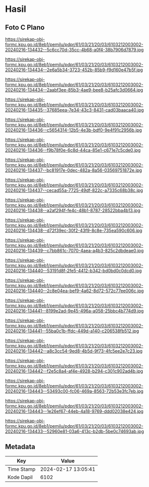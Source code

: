 # Hasil

## Foto C Plano

https://sirekap-obj-formc.kpu.go.id/8eb1/pemilu/pdpr/61/03/21/20/03/6103212003002-20240216-134432--5c6cc70d-35cc-4b68-a0f4-38b7906d7879.jpg

https://sirekap-obj-formc.kpu.go.id/8eb1/pemilu/pdpr/61/03/21/20/03/6103212003002-20240216-134434--2e6a5b34-3723-452b-85b9-f9d160e47b5f.jpg

https://sirekap-obj-formc.kpu.go.id/8eb1/pemilu/pdpr/61/03/21/20/03/6103212003002-20240216-134434--2aabf3ee-85b3-4ae9-bee8-b25afc3d0664.jpg

https://sirekap-obj-formc.kpu.go.id/8eb1/pemilu/pdpr/61/03/21/20/03/6103212003002-20240216-134435--37685eea-7e34-43c3-8431-cad03baaca40.jpg

https://sirekap-obj-formc.kpu.go.id/8eb1/pemilu/pdpr/61/03/21/20/03/6103212003002-20240216-134436--c5654314-12b5-4e3b-bdf0-9e4f91c2956b.jpg

https://sirekap-obj-formc.kpu.go.id/8eb1/pemilu/pdpr/61/03/21/20/03/6103212003002-20240216-134436--f9b78f0e-6c8d-44ca-85e1-c671e7c5cde0.jpg

https://sirekap-obj-formc.kpu.go.id/8eb1/pemilu/pdpr/61/03/21/20/03/6103212003002-20240216-134437--bc81917e-0dec-482a-8a56-03569751872e.jpg

https://sirekap-obj-formc.kpu.go.id/8eb1/pemilu/pdpr/61/03/21/20/03/6103212003002-20240216-134437--cecad55a-7725-49df-822c-a7335c68b38c.jpg

https://sirekap-obj-formc.kpu.go.id/8eb1/pemilu/pdpr/61/03/21/20/03/6103212003002-20240216-134438--a2af294f-fe4c-48b1-8787-28522bba4b13.jpg

https://sirekap-obj-formc.kpu.go.id/8eb1/pemilu/pdpr/61/03/21/20/03/6103212003002-20240216-134438--d72f39ec-30f2-43f9-8c8e-735ea590c606.jpg

https://sirekap-obj-formc.kpu.go.id/8eb1/pemilu/pdpr/61/03/21/20/03/6103212003002-20240216-134439--c7bb861c-7070-4aea-a4b3-825c2dbdeae0.jpg

https://sirekap-obj-formc.kpu.go.id/8eb1/pemilu/pdpr/61/03/21/20/03/6103212003002-20240216-134440--53191d8f-2fe5-4412-b342-bd0bd0c0dcd0.jpg

https://sirekap-obj-formc.kpu.go.id/8eb1/pemilu/pdpr/61/03/21/20/03/6103212003002-20240216-134440--2c8e04ea-bef9-4a62-8d72-572c77ee006c.jpg

https://sirekap-obj-formc.kpu.go.id/8eb1/pemilu/pdpr/61/03/21/20/03/6103212003002-20240216-134441--8199e2ad-9e45-496a-a058-25bbc4b774d9.jpg

https://sirekap-obj-formc.kpu.go.id/8eb1/pemilu/pdpr/61/03/21/20/03/6103212003002-20240216-134441--55ba0c1b-ffdc-449d-a140-c206538fb512.jpg

https://sirekap-obj-formc.kpu.go.id/8eb1/pemilu/pdpr/61/03/21/20/03/6103212003002-20240216-134442--a8c3cc54-9ed8-4b5d-9f73-4fc5ee2e7c23.jpg

https://sirekap-obj-formc.kpu.go.id/8eb1/pemilu/pdpr/61/03/21/20/03/6103212003002-20240216-134442--f2e5c8a4-af4e-4928-b294-c301c902ad4b.jpg

https://sirekap-obj-formc.kpu.go.id/8eb1/pemilu/pdpr/61/03/21/20/03/6103212003002-20240216-134443--53493c00-fc06-469a-8563-72b53e3fc7eb.jpg

https://sirekap-obj-formc.kpu.go.id/8eb1/pemilu/pdpr/61/03/21/20/03/6103212003002-20240216-134443--1e26ef67-44eb-4a18-9769-ddd02038e424.jpg

https://sirekap-obj-formc.kpu.go.id/8eb1/pemilu/pdpr/61/03/21/20/03/6103212003002-20240216-134433--52960e81-03a6-413c-b2db-5be0c74693ab.jpg


## Metadata

| Key        | Value               |
| ---------- | ------------------- |
| Time Stamp | 2024-02-17 13:05:41 |
| Kode Dapil | 6102                |



